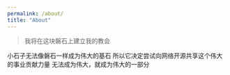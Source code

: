 ```yaml
---
permalink: /about/
title: "About"
---
```


>我将在这块磐石上建立我的教会

小石子无法像磐石一样成为伟大的基石
所以它决定尝试向网络开源共享这个伟大的事业贡献力量
无法成为伟大，就成为伟大的一部分
